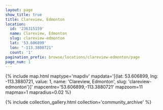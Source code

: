 ```yaml
---
layout: page
show_title: true
title: Clareview, Edmonton
location:
  id: '236315159'
  name: Clareview, Edmonton
  slug: clareview-edmonton
  lat: '53.606899'
  lon: "-113.3880721"
  count: '1'
pagination_prefix: browse/locations/clareview-edmonton/page
page_num: 1
---
```

{% include map.html maptype='mapdiv' mapdata='[{lat: 53.606899, lng: -113.3880721, value: 1, name: \'Clareview, Edmonton\', slug: \'clareview-edmonton\'}]' mapcentre='53.606899,-113.3880721' mapzoom=11 mapmax=1 mapradius=0.02 %}

{% include collection_gallery.html collection='community_archive' %}